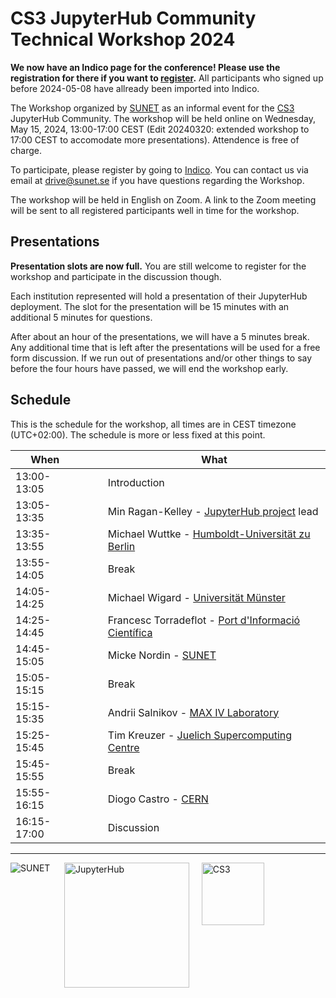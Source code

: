 # CS3 JupyterHub Community Technical Workshop 2024

**We now have an Indico page for the conference! Please use the registration for there if you want to [register](https://indico.cern.ch/event/1413757/).**
All participants who signed up before 2024-05-08 have allready been imported into Indico.


The Workshop organized by [SUNET](https://sunet.se) as an informal event for the [CS3](https://www.cs3community.org/) JupyterHub Community.
The workshop will be held online on Wednesday, May 15, 2024, 13:00-17:00 CEST (Edit 20240320: extended workshop to 17:00 CEST to accomodate more presentations). Attendence is free of charge.

To participate, please register by going to [Indico](https://indico.cern.ch/event/1413757/). You can contact us via email at [drive@sunet.se](mailto:drive@sunet.se) if you have questions regarding the Workshop.

The workshop will be held in English on Zoom. A link to the Zoom meeting will be sent to all registered participants well in time for the workshop.

## Presentations
**Presentation slots are now full.** You are still welcome to register for the workshop and participate in the discussion though.

Each institution represented will hold a presentation of their JupyterHub deployment.
The slot for the presentation will be 15 minutes with an additional 5 minutes for questions.

After about an hour of the presentations, we will have a 5 minutes break. Any additional time that is left after the presentations will be used for a free form discussion.
If we run out of presentations and/or other things to say before the four hours have passed, we will end the workshop early.

## Schedule

This is the schedule for the workshop, all times are in CEST timezone (UTC+02:00). The schedule is more or less fixed at this point.

| When |&nbsp;&nbsp;&nbsp;&nbsp;&nbsp;|What |
| --- | --- | --- |
| 13:00-13:05 |  | Introduction |
| 13:05-13:35 |  | Min Ragan-Kelley - [JupyterHub project](https://jupyter.org/hub) lead |
| 13:35-13:55 |  | Michael Wuttke - [Humboldt-Universität zu Berlin](https://www.hu-berlin.de/en) |
| 13:55-14:05 |  | Break |
| 14:05-14:25 |  | Michael Wigard - [Universität Münster](https://www.uni-muenster.de/en) |
| 14:25-14:45 |  | Francesc Torradeflot - [Port d'Informació Científica](https://www.pic.es/) |
| 14:45-15:05 |  | Micke Nordin - [SUNET](https://sunet.se/en) |
| 15:05-15:15 |  | Break |
| 15:15-15:35 |  | Andrii Salnikov - [MAX IV Laboratory](https://www.maxiv.lu.se/) |
| 15:25-15:45 |  | Tim Kreuzer - [Juelich Supercomputing Centre](https://jupyter.jsc.fz-juelich.de/) |
| 15:45-15:55 |  | Break |
| 15:55-16:15 |  | Diogo Castro - [CERN](https://home.cern) |
| 16:15-17:00 |  | Discussion |
---
<img src="/assets/sunet.svg" alt="SUNET" style="vertical-align: text-top;hight: 100px;" align="left"/>&nbsp;&nbsp;&nbsp;&nbsp;&nbsp;<img src="/assets/hublogo.svg" alt="JupyterHub" style="vertical-align: text-top;width: 200px;" align="middle"/>&nbsp;&nbsp;&nbsp;&nbsp;&nbsp;<img src="/assets/cs3-logo.png" alt="CS3" style="vertical-align: text-top; height:100px;" align="middle"/>
